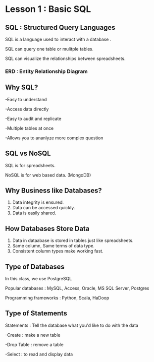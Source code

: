 # Lesson 1 : Basic SQL

## SQL : Structured Query Languages

  SQL is a language used to interact with a database .

  SQL can query one table or mulitple tables.

  SQL can visualize the relationships between spreadsheets.


### ERD : Entity Relationship Diagram

## Why SQL?

  -Easy to understand

  -Access data directly

  -Easy to audit and replicate

  -Multiple tables at once

  -Allows you to ananlyze more complex question


## SQL vs NoSQL

  SQL is for spreadsheets.


  NoSQL is for web based data. (MongoDB)

## Why Business like Databases?

1. Data integrity is ensured.
2. Data can be accessed quickly.
3. Data is easily shared.

## How Databases Store Data

1. Data in dataabase is stored in tables just like spreadsheets.
2. Same column, Same terms of data type.
3. Consistent column types make working fast.


## Type of Databases

  In this class, we use PostgreSQL

  Popular databases : MySQL, Access, Oracle, MS SQL Server, Postgres

  Programming frameworks : Python, Scala, HaDoop


## Type of Statements

Statements : Tell the database what you'd like to do with the data

  -Create : make a new table

  -Drop Table : remove a table

  -Select : to read and display data

